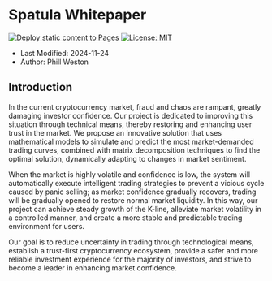 # Spatula Whitepaper

[![Deploy static content to Pages](https://github.com/BTI-US/Spatula-Webpage/actions/workflows/static.yml/badge.svg?branch=master)](https://github.com/BTI-US/Spatula-Webpage/actions/workflows/static.yml)
[![License: MIT](https://img.shields.io/badge/License-MIT-yellow.svg)](https://opensource.org/licenses/MIT)

- Last Modified: 2024-11-24
- Author: Phill Weston

## Introduction

In the current cryptocurrency market, fraud and chaos are rampant, greatly damaging investor confidence. Our project is dedicated to improving this situation through technical means, thereby restoring and enhancing user trust in the market. We propose an innovative solution that uses mathematical models to simulate and predict the most market-demanded trading curves, combined with matrix decomposition techniques to find the optimal solution, dynamically adapting to changes in market sentiment.

When the market is highly volatile and confidence is low, the system will automatically execute intelligent trading strategies to prevent a vicious cycle caused by panic selling; as market confidence gradually recovers, trading will be gradually opened to restore normal market liquidity. In this way, our project can achieve steady growth of the K-line, alleviate market volatility in a controlled manner, and create a more stable and predictable trading environment for users.

Our goal is to reduce uncertainty in trading through technological means, establish a trust-first cryptocurrency ecosystem, provide a safer and more reliable investment experience for the majority of investors, and strive to become a leader in enhancing market confidence.
